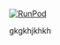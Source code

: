 [![RunPod](https://api.runpod.dev/badge/pierre818181/test)](https://dev.runpod.io/console/hub/pierre818181/test)


gkgkhjkhkh
